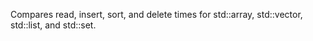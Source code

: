 Compares read, insert, sort, and delete times for std::array, std::vector, std::list, and std::set. 
